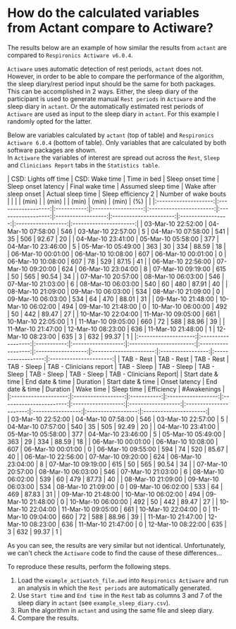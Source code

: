 # How do the calculated variables from Actant compare to Actiware?

The results below are an example of how similar the results from `actant` are compared to `Respironics Actiware v6.0.4`.

`Actiware` uses automatic detection of rest periods, `actant` does not. However, in order to be able to compare the performance of the algorithm, the sleep diary/rest period input should be the same for both packages.
This can be accomplished in 2 ways. Either, the sleep diary of the participant is used to generate manual `Rest periods` in `Actiware` and the sleep diary in `actant`. Or the automatically estimated rest periods of `Actiware` are used as
input to the sleep diary in `actant`. For this example I randomly opted for the latter.

Below are variables calculated by `actant` (top of table) and `Respironics Actiware 6.0.4` (bottom of table). Only variables that are calculated by both software packages are shown.  
In `Actiware` the variables of interest are spread out across the `Rest`, `Sleep` and `Clinicians Report` tabs in the `Statistics table`. 

 
| CSD: Lights off time | CSD: Wake time     | Time in bed | Sleep onset time   | Sleep onset latency     | Final wake time    | Assumed sleep time | Wake after sleep onset | Actual sleep time | Sleep efficiency 2 | Number of wake bouts   |
|                      |                    | (min)       |                    | (min)                   |                    | (min)              | (min)                  | (min)             | (%)                |                        |
|:--------------------:|:------------------:|:-----------:|:------------------:|:-----------------------:|:------------------:|:------------------:|:----------------------:|:-----------------:|:------------------:|:----------------------:|
| 03-Mar-10 22:52:00   | 04-Mar-10 07:58:00	| 546	      | 03-Mar-10 22:57:00 | 5	                     | 04-Mar-10 07:58:00 |	541	               | 35	                    | 506	            | 92.67	             | 20                     |
| 04-Mar-10 23:41:00   | 05-Mar-10 05:58:00	| 377	      | 04-Mar-10 23:46:00 | 5	                     | 05-Mar-10 05:49:00 |	363	               | 30	                    | 334           	| 88.59	             | 18                     |
| 06-Mar-10 00:01:00   | 06-Mar-10 10:08:00	| 607	      | 06-Mar-10 00:01:00 | 0		                 | 06-Mar-10 10:08:00 |	607	               | 78	                    | 529               | 87.15	             | 41                     |
| 06-Mar-10 22:56:00   | 07-Mar-10 09:20:00	| 624	      | 06-Mar-10 23:04:00 | 8		                 | 07-Mar-10 09:19:00 |	615		           | 50	                    | 565	            | 90.54         	 | 34                     |
| 07-Mar-10 20:57:00   | 08-Mar-10 06:03:00	| 546	      | 07-Mar-10 21:03:00 | 6	                     | 08-Mar-10 06:03:00 |	540	               | 60	                    | 480	            | 87.91	             | 40                     |
| 08-Mar-10 21:09:00   | 09-Mar-10 06:03:00	| 534	      | 08-Mar-10 21:09:00 | 0	                     | 09-Mar-10 06:03:00 |	534		           | 64		                | 470	            | 88.01	             | 31                     |
| 09-Mar-10 21:48:00   | 10-Mar-10 06:02:00	| 494	      | 09-Mar-10 21:48:00 | 0	                     | 10-Mar-10 06:00:00 |	492	               | 50		                | 442	            | 89.47	             | 27                     |
| 10-Mar-10 22:04:00   | 11-Mar-10 09:05:00	| 661	      | 10-Mar-10 22:05:00 | 1	                     | 11-Mar-10 09:05:00 |	660		           | 72		                | 588	            | 88.96	             | 39                     |
| 11-Mar-10 21:47:00   | 12-Mar-10 08:23:00	| 636	      | 11-Mar-10 21:48:00 | 1	                     | 12-Mar-10 08:23:00 |	635		           | 3		                | 632	            | 99.37	             | 1                      |
|:--------------------:|:------------------:|:-----------:|:------------------:|:-----------------------:|:------------------:|:------------------:|:----------------------:|:-----------------:|:------------------:|:----------------------:|
| TAB - Rest           | TAB - Rest         | TAB - Rest  | TAB - Sleep        | TAB - Clinicians report | TAB - Sleep        | TAB - Sleep        | TAB - Sleep            | TAB - Sleep       | TAB - Sleep        | TAB - Clinicians Report|
| Start date & time    | End date & time    | Duration    | Start date & time  | Onset latency           | End date & time    | Duration           | Wake time              | Sleep time        | Efficiency         | #Awakenings            |								
|:--------------------:|:------------------:|:-----------:|:------------------:|:-----------------------:|:------------------:|:------------------:|:----------------------:|:-----------------:|:------------------:|:----------------------:|							
| 03-Mar-10 22:52:00   | 04-Mar-10 07:58:00	| 546	      | 03-Mar-10 22:57:00 | 5	                     | 04-Mar-10 07:57:00 |	540	               | 35		                | 505	            | 92.49	             | 20                     |
| 04-Mar-10 23:41:00   | 05-Mar-10 05:58:00	| 377	      | 04-Mar-10 23:46:00 | 5	                     | 05-Mar-10 05:49:00 |	363		           | 29		                | 334	            | 88.59	             | 18                     |
| 06-Mar-10 00:01:00   | 06-Mar-10 10:08:00	| 607	      | 06-Mar-10 00:01:00 | 0	                     | 06-Mar-10 09:55:00 |	594		           | 74		                | 520	            | 85.67	             | 40                     |
| 06-Mar-10 22:56:00   | 07-Mar-10 09:20:00	| 624	      | 06-Mar-10 23:04:00 | 8	                     | 07-Mar-10 09:19:00 |	615		           | 50		                | 565	            | 90.54	             | 34                     |
| 07-Mar-10 20:57:00   | 08-Mar-10 06:03:00	| 546	      | 07-Mar-10 21:03:00 | 6	                     | 08-Mar-10 06:02:00 |	539		           | 60		                | 479	            | 87.73	             | 40                     |
| 08-Mar-10 21:09:00   | 09-Mar-10 06:03:00	| 534	      | 08-Mar-10 21:09:00 | 0	                     | 09-Mar-10 06:02:00 |	533		           | 64		                | 469	            | 87.83	             | 31                     |
| 09-Mar-10 21:48:00   | 10-Mar-10 06:02:00	| 494	      | 09-Mar-10 21:48:00 | 0	                     | 10-Mar-10 06:00:00 |	492		           | 50		                | 442	            | 89.47	             | 27                     |
| 10-Mar-10 22:04:00   | 11-Mar-10 09:05:00	| 661	      | 10-Mar-10 22:04:00 | 0	                     | 11-Mar-10 09:04:00 |	660		           | 72		                | 588	            | 88.96	             | 39                     |
| 11-Mar-10 21:47:00   | 12-Mar-10 08:23:00	| 636	      | 11-Mar-10 21:47:00 | 0	                     | 12-Mar-10 08:22:00 |	635		           | 3		                | 632	            | 99.37	             | 1                      |

As you can see, the results are very similar but not identical. Unfortunately, we can't check the `Actiware` code to find the cause of these differences...

To reproduce these results, perform the following steps.

 1. Load the `example_actiwatch_file.awd` into `Respironics Actiware` and run an analysis in which the `Rest periods` are automatically generated. 
 2. Use `Start time` and `End time` in the `Rest` tab as columns 3 and 7 of the sleep diary in `actant` (see `example_sleep_diary.csv`).
 3. Run the algorithm in `actant` and using the same file and sleep diary.
 4. Compare the results. 